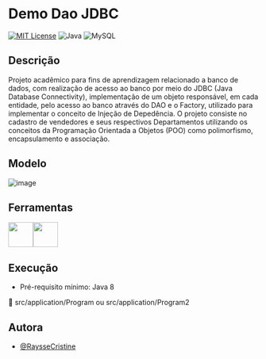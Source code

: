 # Demo Dao JDBC
[![MIT License](https://img.shields.io/badge/License-MIT-green.svg?style=for-the-badge)](https://github.com/hakkinenT/java-demo-dao-jdbc/blob/master/LICENSE) 
![Java](https://img.shields.io/badge/java-%23ED8B00.svg?style=for-the-badge&logo=openjdk&logoColor=white)
![MySQL](https://img.shields.io/badge/mysql-%2300f.svg?style=for-the-badge&logo=mysql&logoColor=white)

## Descrição
Projeto acadêmico para fins de aprendizagem relacionado a banco de dados, com realização de acesso ao banco por meio do JDBC (Java Database Connectivity), implementação de um objeto responsável, em cada entidade, pelo acesso ao banco através do DAO e o Factory, utilizado para implementar o conceito de Injeção de Depedência.
O projeto consiste no cadastro de vendedores e seus respectivos Departamentos utilizando os conceitos da Programação Orientada a Objetos (POO) como polimorfismo, encapsulamento e associação. 

## Modelo
![image](https://github.com/RaysseCristine/demo-dao-jdbc/assets/149397340/029002c8-1f6c-44c5-a0c9-778056d5e66f)

## Ferramentas
<img loading="lazy" src="https://cdn.jsdelivr.net/gh/devicons/devicon/icons/java/java-original.svg" width="50" height="50"/><img loading="lazy" src="https://cdn.jsdelivr.net/gh/devicons/devicon/icons/mysql/mysql-plain.svg" width="50" height="50" />

## Execução
- Pré-requisito mínimo: Java 8
  
:file_folder: src/application/Program ou src/application/Program2


## Autora
- [@RaysseCristine](https://github.com/RaysseCristine)
